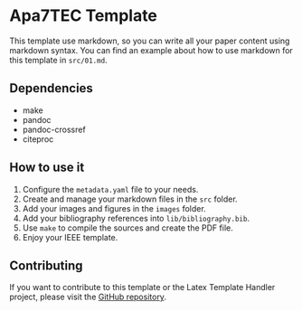 # Apa7TEC Template

This template use markdown, so you can write all your paper content using markdown syntax.
You can find an example about how to use markdown for this template in `src/01.md`.

## Dependencies

- make
- pandoc 
- pandoc-crossref 
- citeproc

## How to use it 

1. Configure the `metadata.yaml` file to your needs.
2. Create and manage your markdown files in the `src` folder.
3. Add your images and figures in the `images` folder.
4. Add your bibliography references into `lib/bibliography.bib`.
5. Use `make` to compile the sources and create the PDF file.
6. Enjoy your IEEE template.

## Contributing 

If you want to contribute to this template or the Latex Template Handler project, please visit the [GitHub repository](https://github.com/Johanx22x/latex_template_handler).
